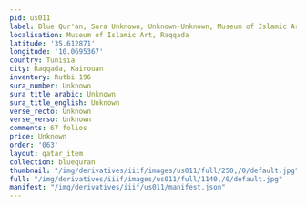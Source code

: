 ```yaml
---
pid: us011
label: Blue Qur'an, Sura Unknown, Unknown-Unknown, Museum of Islamic Art, Raqqada
localisation: Museum of Islamic Art, Raqqada
latitude: '35.612871'
longitude: '10.0695367'
country: Tunisia
city: Raqqada, Kairouan
inventory: Rutbi 196
sura_number: Unknown
sura_title_arabic: Unknown
sura_title_english: Unknown
verse_recto: Unknown
verse_verso: Unknown
comments: 67 folios
price: Unknown
order: '063'
layout: qatar_item
collection: bluequran
thumbnail: "/img/derivatives/iiif/images/us011/full/250,/0/default.jpg"
full: "/img/derivatives/iiif/images/us011/full/1140,/0/default.jpg"
manifest: "/img/derivatives/iiif/us011/manifest.json"
---
```

